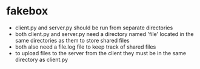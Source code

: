 # fakebox
- client.py and server.py should be run from separate directories
- both client.py and server.py need a directory named 'file' located in the same directories as them to store shared files
- both also need a file.log file to keep track of shared files
- to upload files to the server from the client they must be in the same directory as client.py
